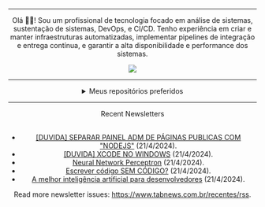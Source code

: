 <div align="center">
<hr>
<p>Olá 👋🏾! Sou um profissional de tecnologia focado em análise de sistemas, sustentação de sistemas, DevOps, e CI/CD. Tenho experiência em criar e manter infraestruturas automatizadas, implementar pipelines de integração e entrega contínua, e garantir a alta disponibilidade e performance dos sistemas.</p>
  <img src="https://media.giphy.com/media/yAGIvCiwPJn5C/giphy.gif">
<hr>
  <details>
  <summary>Meus repositórios preferidos</summary>
  <br />
  Alguns dos meus melhores repositórios:
  <br />
<br />
  <ul><li><a href=https://github.com/RxJSVini/aluratube target="_blank" rel="noopener noreferrer">RxJSVini/aluratube</a> (<b>0</b> ✨ and <b>0</b> 🍴): Aluratube - Desenvolvido durante a imersão React da Alura no final de 2022</li><li><a href=https://github.com/RxJSVini/nlw-ia target="_blank" rel="noopener noreferrer">RxJSVini/nlw-ia</a> (<b>0</b> ✨ and <b>0</b> 🍴): Projeto desenvolvido durante a NLW IA - Usando a API da OPENAI</li>
<li>More coming soon :).</li>
</ul>
  </details>
  <hr/>
    <summary>Recent Newsletters</summary>
  <br />
  <ul>
    <li><a href=https://www.tabnews.com.br/Roniel/duvida-separar-painel-adm-de-paginas-publicas-com-nodejs target="_blank" rel="noopener noreferrer">[DUVIDA] SEPARAR PAINEL ADM DE PÁGINAS PUBLICAS COM "NODEJS"</a> (21/4/2024).</li><li><a href=https://www.tabnews.com.br/Manggini/duvida-xcode-no-windows target="_blank" rel="noopener noreferrer">[DUVIDA] XCODE NO WINDOWS</a> (21/4/2024).</li><li><a href=https://www.tabnews.com.br/Samuk/neural-network-perceptron target="_blank" rel="noopener noreferrer">Neural Network Perceptron</a> (21/4/2024).</li><li><a href=https://www.tabnews.com.br/DevOne/escrever-codigo-sem-codigo target="_blank" rel="noopener noreferrer">Escrever código SEM CÓDIGO?</a> (21/4/2024).</li><li><a href=https://www.tabnews.com.br/AdrianKnapp/a-melhor-inteligencia-artificial-para-desenvolvedores target="_blank" rel="noopener noreferrer">A melhor inteligência artificial para desenvolvedores</a> (21/4/2024).</li>
  </ul>
<p>Read more newsletter issues: <a href="https://www.tabnews.com.br/recentes/rss">https://www.tabnews.com.br/recentes/rss</a>.</p>
  </details>
